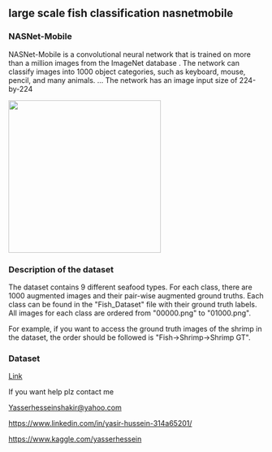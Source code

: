 ## large scale fish classification nasnetmobile


### NASNet-Mobile 
NASNet-Mobile is a convolutional neural network that is trained on more than a million images from the ImageNet database . The network can classify images into 1000 object categories, such as keyboard, mouse, pencil, and many animals. ... The network has an image input size of 224-by-224



<img src="https://i.stack.imgur.com/h9TXi.jpg" width="300px">



### Description of the dataset

The dataset contains 9 different seafood types. For each class, there are 1000 augmented images and their pair-wise augmented ground truths.
Each class can be found in the "Fish_Dataset" file with their ground truth labels. All images for each class are ordered from "00000.png" to "01000.png".

For example, if you want to access the ground truth images of the shrimp in the dataset, the order should be followed is "Fish->Shrimp->Shrimp GT".


### Dataset 

[Link](https://www.kaggle.com/crowww/a-large-scale-fish-dataset/code)


If you want help plz contact me

Yasserhesseinshakir@yahoo.com

https://www.linkedin.com/in/yasir-hussein-314a65201/

https://www.kaggle.com/yasserhessein

